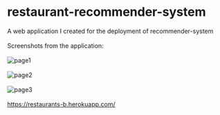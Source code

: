 # restaurant-recommender-system
A web application I created for the deployment of  recommender-system 
<br>
<br>
Screenshots from the application:
<br>
<br>
![page1](https://user-images.githubusercontent.com/90700143/235721770-a67a3384-96ea-4b60-9a81-ceefa23c4938.PNG)
<br>
<br>
![page2](https://user-images.githubusercontent.com/90700143/235721806-ed56fd53-9f7a-476a-b8ce-57f7f9b4ad81.PNG)
<br>
<br>
![page3](https://user-images.githubusercontent.com/90700143/235721828-cde34095-bbe2-4e8f-8938-6a55e416dc84.PNG)
<br>
<br>
https://restaurants-b.herokuapp.com/
